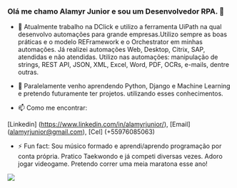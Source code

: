 ### Olá me chamo Alamyr Junior e sou um Desenvolvedor RPA. 👋

- 🔭 Atualmente trabalho na DClick e utilizo a ferramenta UiPath na qual desenvolvo automações para
grande empresas.Utilizo sempre as boas práticas e o modelo REFramework e o Orchestrator em minhas automações. 
Já realizei automações Web, Desktop, Citrix, SAP, atendidas e não atendidas.
Utilizo nas automações: manipulação de strings, REST API, JSON, XML, Excel, Word, PDF, OCRs, e-mails, dentre outras. 

- 🌱 Paralelamente venho aprendendo Python, Django e Machine Learning e pretendo futuramente ter projetos.
utilizando esses conhecimentos.

- 📫 Como me encontrar:

[Linkedin] (https://www.linkedin.com/in/alamyrjunior/),
[Email] (alamyrjunior@gmail.com),
[Cel] (+55976085063)


- ⚡ Fun fact: 
Sou músico formado e aprendi/aprendo programação por conta própria.
Pratico Taekwondo e já competi diversas vezes.
Adoro jogar videogame.
Pretendo correr uma meia maratona esse ano!

<img src="https://github-readme-stats.vercel.app/api?username=alamyrjunior&&show_icons=true&title_color=ffffff&icon_color=bb2acf&text_color=daf7dc&bg_color=151515">


<!--
**alamyrjunior/alamyrjunior** is a ✨ _special_ ✨ repository because its `README.md` (this file) appears on your GitHub profile.

Here are some ideas to get you started:

- 🔭 I’m currently working on ...
- 🌱 I’m currently learning ...
- 👯 I’m looking to collaborate on ...
- 🤔 I’m looking for help with ...
- 💬 Ask me about ...
- 📫 How to reach me: ...
- 😄 Pronouns: ...
- ⚡ Fun fact: ...
-->
